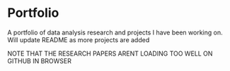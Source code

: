 # Portfolio
A portfolio of data analysis research and projects I have been working on. Will update README as more projects are added

NOTE THAT THE RESEARCH PAPERS ARENT LOADING TOO WELL ON GITHUB IN BROWSER

